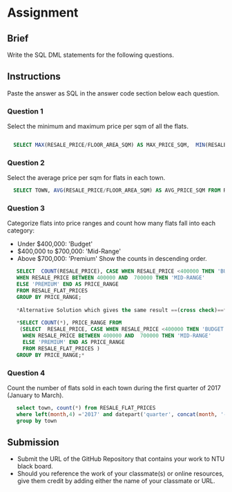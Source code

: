 # Assignment

## Brief

Write the SQL DML statements for the following questions.

## Instructions

Paste the answer as SQL in the answer code section below each question.

### Question 1

Select the minimum and maximum price per sqm of all the flats.

```sql

  SELECT MAX(RESALE_PRICE/FLOOR_AREA_SQM) AS MAX_PRICE_SQM,  MIN(RESALE_PRICE/FLOOR_AREA_SQM) AS MIN_PRICE_SQM FROM RESALE_FLAT_PRICES;

```

### Question 2

Select the average price per sqm for flats in each town.

```sql
  SELECT TOWN, AVG(RESALE_PRICE/FLOOR_AREA_SQM) AS AVG_PRICE_SQM FROM RESALE_FLAT_PRICES GROUP BY TOWN ORDER BY TOWN;
```

### Question 3

Categorize flats into price ranges and count how many flats fall into each category:

- Under $400,000: 'Budget'
- $400,000 to $700,000: 'Mid-Range'
- Above $700,000: 'Premium'
  Show the counts in descending order.

```sql
   SELECT  COUNT(RESALE_PRICE), CASE WHEN RESALE_PRICE <400000 THEN 'BUDGET' 
   WHEN RESALE_PRICE BETWEEN 400000 AND  700000 THEN 'MID-RANGE' 
   ELSE 'PREMIUM' END AS PRICE_RANGE
   FROM RESALE_FLAT_PRICES 
   GROUP BY PRICE_RANGE; 
   
   *Alternative Solution which gives the same result ==(cross check)==*
   
   *SELECT COUNT(*), PRICE_RANGE FROM 
    (SELECT  RESALE_PRICE, CASE WHEN RESALE_PRICE <400000 THEN 'BUDGET' 
     WHEN RESALE_PRICE BETWEEN 400000 AND  700000 THEN 'MID-RANGE' 
     ELSE 'PREMIUM' END AS PRICE_RANGE 
     FROM RESALE_FLAT_PRICES ) 
   GROUP BY PRICE_RANGE;*
```

### Question 4

Count the number of flats sold in each town during the first quarter of 2017 (January to March).

```sql
   select town, count(*) from RESALE_FLAT_PRICES
   where left(month,4) ='2017' and datepart('quarter', concat(month, '-01')::date)=1
   group by town
```

## Submission

- Submit the URL of the GitHub Repository that contains your work to NTU black board.
- Should you reference the work of your classmate(s) or online resources, give them credit by adding either the name of your classmate or URL.
